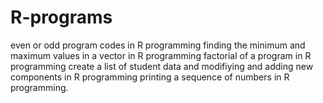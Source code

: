 # R-programs
even or odd program codes in R programming
finding the minimum and maximum values in a vector in R programming
factorial of a program in R programming
create a list of student data and modifiying and adding new components in R programming
printing a sequence of numbers in R programming.
